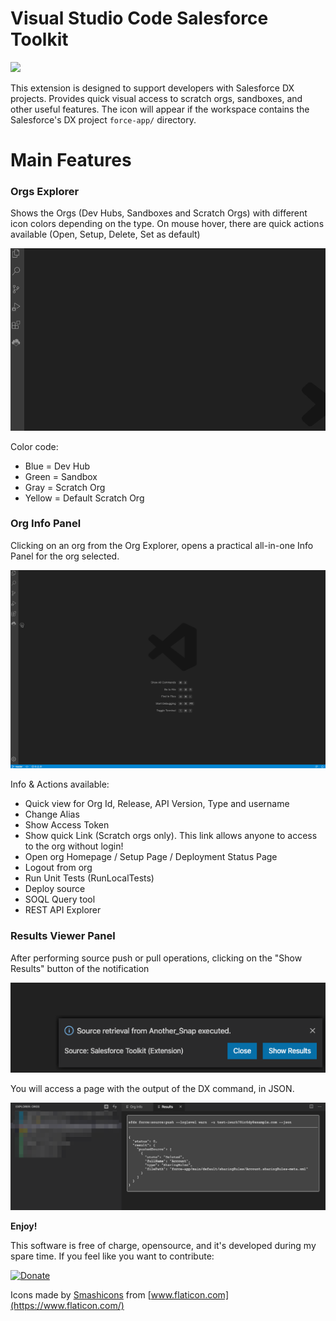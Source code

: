 # Visual Studio Code Salesforce Toolkit

[![](https://vsmarketplacebadge.apphb.com/version/drossi750.vscode-salesforce-toolkit.svg)](https://marketplace.visualstudio.com/items?itemName=drossi750.vscode-salesforce-toolkit) 

This extension is designed to support developers with Salesforce DX projects. Provides quick visual access to scratch orgs, sandboxes, and other useful features.
The icon will appear if the workspace contains the Salesforce's DX project `force-app/` directory.

# Main Features

### Orgs Explorer

Shows the Orgs (Dev Hubs, Sandboxes and Scratch Orgs) with different icon colors depending on the type.
On mouse hover, there are quick actions available (Open, Setup, Delete, Set as default)

![Org Explorer](./resources/org_explorer.gif)

Color code:
* Blue = Dev Hub
* Green = Sandbox
* Gray = Scratch Org
* Yellow = Default Scratch Org

### Org Info Panel

Clicking on an org from the Org Explorer, opens a practical all-in-one Info Panel for the org selected.

![Org Info Panel](./resources/org_info_panel.gif)

Info & Actions available:
* Quick view for Org Id, Release, API Version, Type and username
* Change Alias
* Show Access Token
* Show quick Link (Scratch orgs only). This link allows anyone to access to the org without login! 
* Open org Homepage / Setup Page / Deployment Status Page
* Logout from org
* Run Unit Tests (RunLocalTests)
* Deploy source
* SOQL Query tool
* REST API Explorer

### Results Viewer Panel

After performing source push or pull operations, clicking on the "Show Results" button of the notification

![Notification](./resources/notification.png)

You will access a page with the output of the DX command, in JSON.

![Results Viewer Panel](./resources/results-viewer.png)

**Enjoy!**
 
This software is free of charge, opensource, and it's developed during my spare time. If you feel like you want to contribute:

[![Donate](https://img.shields.io/badge/Donate-PayPal-green.svg)](https://paypal.me/drossi750)

Icons made by [Smashicons](https://www.flaticon.com/authors/smashicons) from [www.flaticon.com](https://www.flaticon.com/)